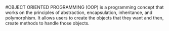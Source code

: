 #OBJECT ORIENTED PROGRAMMING (OOP) is a programming concept that works on the principles of abstraction, encapsulation, inheritance, and polymorphism. It allows users to create the objects that they want and then, create methods to handle those objects.
